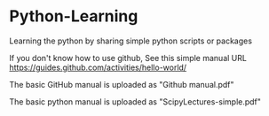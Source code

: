 # Python-Learning
Learning the python by sharing simple python scripts or packages


If you don't know how to use github, See this simple manual URL https://guides.github.com/activities/hello-world/

The basic GitHub manual is uploaded as "Github manual.pdf"

The basic python manual is uploaded as "ScipyLectures-simple.pdf"
